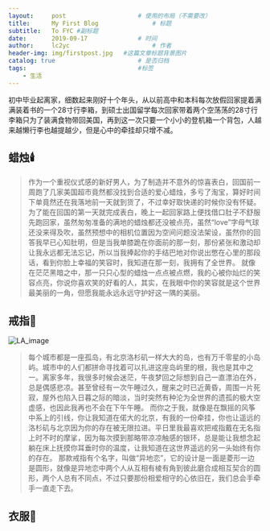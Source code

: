 ```yaml
---
layout:     post   				    # 使用的布局（不需要改）
title:      My First Blog 				# 标题 
subtitle:   To FYC #副标题
date:       2019-09-17 				# 时间
author:     lc2yc 						# 作者
header-img: img/firstpost.jpg 	#这篇文章标题背景图片
catalog: true 						# 是否归档
tags:								#标签
    - 生活
---
```


初中毕业起离家，细数起来刚好十个年头，从以前高中和本科每次放假回家提着满满装着书的一个28寸行李箱，到硕士出国留学每次回家带着两个空荡荡的28寸行李箱只为了装满食物带回美国，再到这一次只要一个小小的登机箱一个背包，人越来越懒行李也越提越少，但是心中的牵挂却只增不减。

## 蜡烛🕯️

> 作为一个重视仪式感的新好男人，为了制造并不意外的惊喜表白，回国前一周跑了几家美国超市竟然都没找到合适的爱心蜡烛，多亏了淘宝，算好时间下单竟然还在我落地前一天就到货了，不过幸好取快递的时候你没有怀疑。
为了能在回国的第一天就完成表白，晚上一起回家路上便找借口肚子不舒服先跑回家，虽然匆匆准备的满地的蜡烛都还没被点亮，虽然“love”字母气球还没来得及吹，虽然预想中的相机位置因为空间问题没法架设，虽然你的回答我早已心知肚明，但是当我单膝跪在你面前的那一刻，那份紧张和激动却让我永远都无法忘记，所以当我捧起你的手结巴地对你说出憋在心里的那段话，看到你脸上幸福的笑容时，我知道在那一刻，我拥有了全世界。
就像在茫茫黑暗之中，那一只只心型的蜡烛一点点被点燃，我的心被你灿烂的笑容点亮，你说你喜欢笑的好看的人，其实，在我眼中你的笑容就是这个世界最美丽的一角，但愿我能永远永远守护好这一隅的美丽。

## 戒指💍

![LA_image](/img/los_angelas.JPG)


> 每个城市都是一座孤岛，有北京洛杉矶一样大大的岛，也有万千零星的小岛屿。城市中的人们都拼命寻找着可以扎进这座岛屿里的根，我也是其中之一。离家多年，我很多时候会迷茫，午夜梦回之际想到自己一直漂泊在外，总是偶感悲凉。甚至曾经有一次午睡过久，醒来之时已近黄昏，周围一片死寂，屋外也陷入日暮之际的暗淡，当时突然有种沦为全世界的遗孤的极大空虚感，也因此我再也不会在下午午睡。
而你之于我，就像是在飘摇的风筝中系上的引线，你让我知道在偌大的北京，有我的一份牵挂，你也让遥远的洛杉矶与北京因为你的存在被无限拉进。平日里我最喜欢把戒指戴在无名指上时不时的摩挲，因为每次摸到那略带凉凉触感的银环，总是能让我想念起躺在床上抚摸你耳垂时你的温度，让我知道在这世界遥远的另一头始终有你的存在。
那款戒指有个名字，叫做“异地恋”，它的设计是一面是菱形一边是圆形，就像是异地恋中两个人从互相有棱有角到彼此磨合成相互契合的圆形，两个人总有不同点，不过只要那份相爱相守的心依旧在，我们总会手牵手一直走下去。

## 衣服👔

> 
